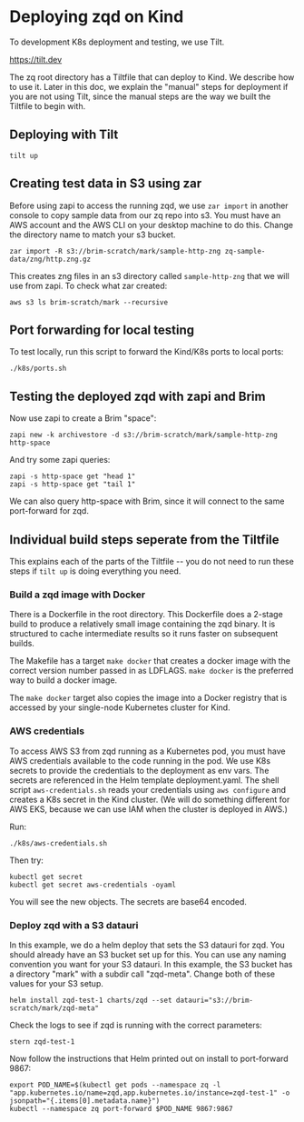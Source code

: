 # Deploying zqd on Kind

To development K8s deployment and testing, we use Tilt.

https://tilt.dev 

The zq root directory has a Tiltfile that can deploy to Kind. We describe how to use it. Later in this doc, we explain the "manual" steps for deployment if you are not using Tilt, since the manual steps are the way we built the Tiltfile to begin with.

## Deploying with Tilt

```
tilt up
```

## Creating test data in S3 using zar
Before using zapi to access the running zqd, we use `zar import` in another console to copy sample data from our zq repo into s3. You must have an AWS account and the AWS CLI on your desktop machine to do this. Change the directory name to match your s3 bucket.
```
zar import -R s3://brim-scratch/mark/sample-http-zng zq-sample-data/zng/http.zng.gz
```
This creates zng files in an s3 directory called `sample-http-zng` that we will use from zapi. To check what zar created:
```
aws s3 ls brim-scratch/mark --recursive
```

## Port forwarding for local testing
To test locally, run this script to forward the Kind/K8s ports to local ports:
```
./k8s/ports.sh
```

## Testing the deployed zqd with zapi and Brim
Now use zapi to create a Brim "space":
```
zapi new -k archivestore -d s3://brim-scratch/mark/sample-http-zng http-space
```
And try some zapi queries:
```
zapi -s http-space get "head 1"
zapi -s http-space get "tail 1"
```

We can also query http-space with Brim, since it will connect to the same port-forward for zqd.

## Individual build steps seperate from the Tiltfile

This explains each of the parts of the Tiltfile -- you do not need to run these steps if `tilt up` is doing everything you need.

### Build a zqd image with Docker
There is a Dockerfile in the root directory. This Dockerfile does a 2-stage build to produce a relatively small image containing the zqd binary. It is structured to cache intermediate results so it runs faster on subsequent builds.

The Makefile has a target `make docker` that creates a docker image with the correct version number passed in as LDFLAGS. `make docker` is the preferred way to build a docker image.

The `make docker` target also copies the image into a Docker registry that is accessed by your single-node Kubernetes cluster for Kind.


### AWS credentials

To access AWS S3 from zqd running as a Kubernetes pod, you must have AWS credentials available to the code running in the pod. We use K8s secrets to provide the credentials to the deployment as env vars. The secrets are referenced in the Helm template deployment.yaml. The shell script `aws-credentials.sh` reads your credentials using `aws configure` and creates a K8s secret in the Kind cluster. (We will do something different for AWS EKS, because we can use IAM when the cluster is deployed in AWS.)

Run:
```
./k8s/aws-credentials.sh
```
Then try:
```
kubectl get secret
kubectl get secret aws-credentials -oyaml
```
You will see the new objects. The secrets are base64 encoded.

### Deploy zqd with a S3 datauri
In this example, we do a helm deploy that sets the S3 datauri for zqd. You should already have an S3 bucket set up for this. You can use any naming convention you want for your S3 datauri. In this example, the S3 bucket has a directory "mark" with a subdir call "zqd-meta". Change both of these values for your S3 setup. 
```
helm install zqd-test-1 charts/zqd --set datauri="s3://brim-scratch/mark/zqd-meta"
```
Check the logs to see if zqd is running with the correct parameters:
```
stern zqd-test-1
```
Now follow the instructions that Helm printed out on install to port-forward 9867:
```
export POD_NAME=$(kubectl get pods --namespace zq -l "app.kubernetes.io/name=zqd,app.kubernetes.io/instance=zqd-test-1" -o jsonpath="{.items[0].metadata.name}")
kubectl --namespace zq port-forward $POD_NAME 9867:9867
```

